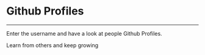 # Github Profiles

------------

Enter the username and have a look at people Github Profiles.

Learn from others and keep growing